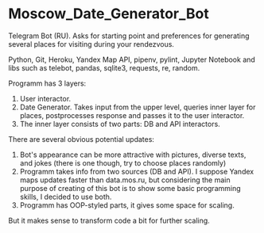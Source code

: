 # Moscow_Date_Generator_Bot
Telegram Bot (RU). Asks for starting point and preferences for generating several places for visiting during your rendezvous.

Python, Git, Heroku, Yandex Map API, pipenv, pylint, Jupyter Notebook and libs such as telebot, pandas, sqlite3, requests, re, random.

Programm has 3 layers:
  1. User interactor.
  2. Date Generator. Takes input from the upper level, queries inner layer for places, postprocesses response and passes it to the user interactor.
  3. The inner layer consists of two parts: DB and API interactors.

There are several obvious potential updates:
  1. Bot's appearance can be more attractive with pictures, diverse texts, and jokes (there is one though, try to choose places randomly)
  2. Programm takes info from two sources (DB and API). I suppose Yandex maps updates faster than data.mos.ru, but considering the main purpose of creating of this bot is to show some basic programming skills, I decided to use both.
  3. Programm has OOP-styled parts, it gives some space for scaling. 

But it makes sense to transform code a bit for further scaling.
